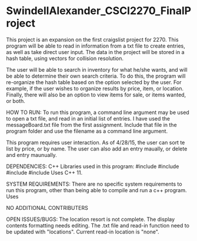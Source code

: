 # SwindellAlexander_CSCI2270_FinalProject

This project is an expansion on the first craigslist project for 2270. 
This program will be able to read in information from a txt file to create entries, as well as take direct user input. 
The data in the project will be stored in a hash table, using vectors for collision resolution.

The user will be able to search in inventory for what he/she wants, and will be able to determine their own search criteria. 
To do this, the program will re-organize the hash table based on the option selected by the user. 
For example, if the user wishes to organize results by price, item, or location. 
Finally, there will also be an option to view items for sale, or items wanted, or both. 

HOW TO RUN:
To run this program, a command line argument may be used to open a txt file, and read in an initial list of entries.
I have used the messageBoard.txt file from the first assignment.
Include that file in the program folder and use the filename as a command line argument.

This program requires user interaction. As of 4/28/15, the user can sort te list by price, or by name.
The user can also add an entry maually, or delete and entry maunually.

DEPENDENCIES:
C++ Libraries used in this program:
#include <iostream>
#include <sstream>
#include <fstream>
#include <vector>
Uses C++ 11.

SYSTEM REQUIREMENTS:
There are no specific system requirements to run this program, other than being able to compile and run a c++ program.
Uses 

NO ADDITIONAL CONTRIBUTERS

OPEN ISSUES/BUGS:
The location resort is not complete.
The display contents formatting needs editing.
The .txt file and read-in function need to be updated with "locations".
Current read-in location is "none".

